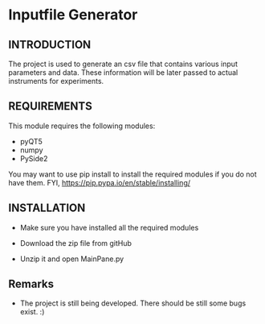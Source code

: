 # Inputfile Generator

INTRODUCTION
------------

The project is used to generate an csv file that contains various input parameters and data. These information will be later passed to actual instruments for experiments. 

REQUIREMENTS
------------

This module requires the following modules:

 * pyQT5
 * numpy
 * PySide2
 
 You may want to use pip install to install the required modules if you do not have them.
 FYI, https://pip.pypa.io/en/stable/installing/
 
 INSTALLATION
------------
 
 * Make sure you have installed all the required modules

 * Download the zip file from gitHub
 
 * Unzip it and open MainPane.py
 
  Remarks
------------
 
 * The project is still being developed. There should be still some bugs exist. :)


